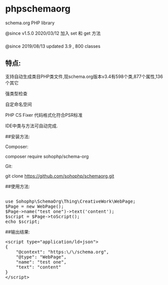 # phpschemaorg

schema.org PHP library

@since v1.5.0 2020/03/12  加入 set 和 get 方法

### 

@since 2019/08/13 updated 3.9  ,  800 classes

## 特点:

支持自动生成类目PHP类文件,现schema.org版本v3.4有598个类,877个属性,136个其它

强类型检查

自定命名空间

PHP CS Fixer 代码格式化符合PSR标准

IDE中类与方法可自动完成.

##安装方法:

Composer:

composer require sohophp/schema-org

Git:

git clone https://github.com/sohophp/schemaorg.git



##使用方法:

<pre> 
use Sohophp\SchemaOrg\Thing\CreativeWork\WebPage;
$Page = new WebPage();
$Page->name("test one")->text('content');
$script = $Page->toScript();
echo $script;
</pre>

##输出结果:

<pre>
&lt;script type=&quot;application/ld+json&quot;&gt;
{
    &quot;@context&quot;: &quot;https:\/\/schema.org&quot;,
    &quot;@type&quot;: &quot;WebPage&quot;,
    &quot;name&quot;: &quot;test one&quot;,
    &quot;text&quot;: &quot;content&quot;
}
&lt;/script&gt;
</pre>
